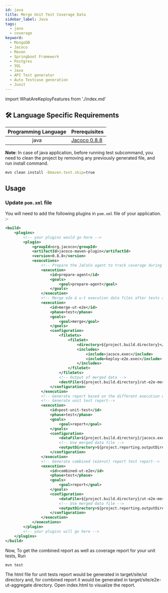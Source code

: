 ```yaml
---
id: java
title: Merge Unit Test Coverage Data
sidebar_label: Java
tags:
  - java
  - coverage
keyword:
  - MongoDB
  - Jacoco
  - Maven
  - Springboot Framework
  - Postgres
  - SQL
  - Java
  - API Test generator
  - Auto Testcase generation
  - Junit
---
```


import WhatAreKeployFeatures from './index.md'

<WhatAreKeployFeatures/>

## 🛠️ Language Specific Requirements

| Programming Language | Prerequisites                                                                           |
| :------------------: | :-------------------------------------------------------------------------------------- |
|         java         | [Jacoco 0.8.8](https://mvnrepository.com/artifact/org.jacoco/jacoco-maven-plugin/0.8.8) |

**Note**: In case of java application, before running test subcommand, you need to clean the project by removing any previously generated file, and run install command.

```bash
mvn clean install -Dmaven.test.skip=true
```

## Usage

### Update `pom.xml` file

You will need to add the following plugins in `pom.xml` file of your application. :-

```xml
<build>
	<plugins>
		<!-- your plugins would go here -->
        <plugin>
            <groupId>org.jacoco</groupId>
            <artifactId>jacoco-maven-plugin</artifactId>
            <version>0.8.8</version>
            <executions>
                <!-- Prepare the JaCoCo agent to track coverage during tests -->
                <execution>
                    <id>prepare-agent</id>
                    <goals>
                        <goal>prepare-agent</goal>
                    </goals>
                </execution>
                <!-- Merge e2e & u-t execution data files after tests are run -->
                <execution>
                    <id>merge-ut-e2e</id>
                    <phase>test</phase>
                    <goals>
                        <goal>merge</goal>
                    </goals>
                    <configuration>
                        <fileSets>
                            <fileSet>
                                <directory>${project.build.directory}</directory>
                                <includes>
                                    <include>jacoco.exec</include>
                                    <include>keploy-e2e.exec</include>
                                </includes>
                            </fileSet>
                        </fileSets>
                        <!-- Output of merged data -->
                        <destFile>${project.build.directory}/ut-e2e-merged.exec</destFile>
                    </configuration>
                </execution>
                <!-- Generate report based on the different execution data -->
                <!-- Generate unit test report-->
                <execution>
                    <id>post-unit-test</id>
                    <phase>test</phase>
                    <goals>
                        <goal>report</goal>
                    </goals>
                    <configuration>
                        <dataFile>${project.build.directory}/jacoco.exec</dataFile>
                        <!-- Use merged data file -->
                        <outputDirectory>${project.reporting.outputDirectory}/ut</outputDirectory>
                    </configuration>
                </execution>
                <!-- Generate combined (e2e+ut) report test report-->
                <execution>
                    <id>combined-ut-e2e</id>
                    <phase>test</phase>
                    <goals>
                        <goal>report</goal>
                    </goals>
                    <configuration>
                        <dataFile>${project.build.directory}/ut-e2e-merged.exec</dataFile>
                        <!-- Use merged data file -->
                        <outputDirectory>${project.reporting.outputDirectory}/e2e-ut-aggregate</outputDirectory>
                    </configuration>
                </execution>
            </executions>
        </plugin>
		<!-- your plugins will go here -->
	</plugins>
</build>
```

Now, To get the combined report as well as coverage report for your unit tests, Run

```bash
mvn test
```

The html file for unit tests report would be generated in target/site/ut directory and, for combined report it would be generated in target/site/e2e-ut-aggregate directory. Open index.html to visualize the report.
